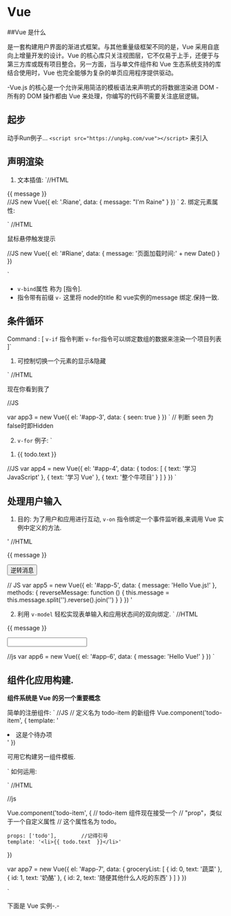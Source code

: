 # Vue

##Vue 是什么
 
 是一套构建用户界面的渐进式框架。与其他重量级框架不同的是，Vue 采用自底向上增量开发的设计。Vue 的核心库只关注视图层，它不仅易于上手，还便于与第三方库或既有项目整合。另一方面，当与单文件组件和 Vue 生态系统支持的库结合使用时，Vue 也完全能够为复杂的单页应用程序提供驱动。

 -Vue.js 的核心是一个允许采用简洁的模板语法来声明式的将数据渲染进 DOM
 -所有的 DOM 操作都由 Vue 来处理，你编写的代码不需要关注底层逻辑。

## 起步

动手Run例子...
`<script src="https://unpkg.com/vue"></script>` 来引入

## 声明渲染

1. 文本插值:
`//HTML
<div class="Raine"> 
{{ message }}
</div>
<!-- -->
//JS
new Vue({
    el: '.Riane',
    data: {
        message: "I'm Raine"
    }
})
`
2. 绑定元素属性:

`
//HTML
<div id="Riane">
    <span v-bind:title = "message">
        鼠标悬停触发提示
    </span>
</div>

//JS
new Vue({
    el: '#Riane',
    data: {
    message: '页面加载时间:' + new Date()
    }
})

`
- `v-bind`属性 称为 [指令].
-  指令带有前缀 `v-`
这里将 node的title 和 vue实例的message 绑定.保持一致.

## 条件循环

Command : [
            `v-if` 指令判断
            `v-for`指令可以绑定数组的数据来渲染一个项目列表
]`


1. 可控制切换一个元素的显示&隐藏

`
//HTML
<div id="app-3">
    <p v-if="seen">现在你看到我了</p>
</div>

//JS

var app3 = new Vue({
    el: '#app-3',
    data: {
        seen: true
    }
})
`
// 判断 seen 为false时即Hidden


2. `v-for` 例子:
`
<div id="app-4">
    <ol>
        <li v-for="todo in todos">
            {{ todo.text  }}
        </li>
    </ol>
</div>

//JS
var app4 = new Vue({
    el: '#app-4',
        data: {
            todos: [
                { text: '学习 JavaScript'  },
                { text: '学习 Vue'  },
                { text: '整个牛项目'  }
            ]
        }
})
`

## 处理用户输入


1. 目的: 为了用户和应用进行互动, `v-on` 指令绑定一个事件监听器,来调用 Vue 实例中定义的方法.

'
//HTML
<div id="app-5">
    <p>{{ message  }}</p>
    <button v-on:click="reverseMessage">逆转消息</button>
</div>

// JS
var app5 = new Vue({
    el: '#app-5',
    data: {
        message: 'Hello Vue.js!'
    },
    methods: {
        reverseMessage: function () {
            this.message = this.message.split('').reverse().join('')
        }
    }
})
'

2. 利用 `v-model` 轻松实现表单输入和应用状态间的双向绑定.
`
//HTML
<div id="app-6">
    <p>{{ message  }}</p>
    <input v-model="message">
</div>

//js
var app6 = new Vue({
    el: '#app-6',
    data: {
        message: 'Hello Vue!'
    }
})
`

## 组件化应用构建.

**组件系统是 Vue 的另一个重要概念**

简单的注册组件:
`
//JS
// 定义名为 todo-item 的新组件
Vue.component('todo-item', {
  template: '<li>这是个待办项</li>'
})

可用它构建另一组件模板.
<ol>
  <!-- 创建一个 todo-item 组件的实例 -->
  <todo-item></todo-item>
</ol>

`
如何运用:

`
//HTML
<div id="app-7">
    <ol>
        <!--
        现在我们为每个 todo-item 提供待办项对象
        待办项对象是变量，即其内容可以是动态的。
        我们也需要为每个组件提供一个“key”，晚些时候我们会做个解释。
        -->
        <todo-item
            v-for="item in groceryList"
            v-bind:todo="item"
            v-bind:key="item.id">
        </todo-item>
    </ol>
</div>

//js

Vue.component('todo-item', {
    // todo-item 组件现在接受一个
    // "prop"，类似于一个自定义属性
    // 这个属性名为 todo。
    
    props: ['todo'],        //记得引号
    template: '<li>{{ todo.text  }}</li>'
})

var app7 = new Vue({
  el: '#app-7',
    data: {
        groceryList: [
            { id: 0, text: '蔬菜'  },
            { id: 1, text: '奶酪'  },
            { id: 2, text: '随便其他什么人吃的东西'  }
        ]
    }
})

`


下面是 Vue 实例-.-

